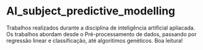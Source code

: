 # AI_subject_predictive_modelling
Trabalhos realizados durante a disciplina de inteligência artificial apliacada. Os trabalhos abordam desde o Pré-processamento de dados, passando por  regressão linear e classificação, até algoritimos genéticos.
Boa leitura!
